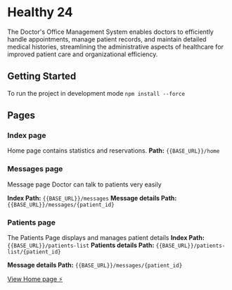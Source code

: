# Healthy 24

The Doctor's Office Management System enables doctors to efficiently handle appointments, manage patient records, and maintain detailed medical histories, streamlining the administrative aspects of healthcare for improved patient care and organizational efficiency.

## Getting Started
To run the project in development mode
`npm install --force`
## Pages

### Index page
Home page contains statistics and reservations.
**Path:** `{{BASE_URL}}/home`

### Messages page
Message page Doctor can talk to patients very easily

**Index Path:** `{{BASE_URL}}/messages`
**Message details Path:** `{{BASE_URL}}/messages/{patient_id}`

### Patients page
The Patients Page displays and manages patient details
**Index Path:** `{{BASE_URL}}/patients-list`
**Patients details Path:** `{{BASE_URL}}/patients-list/{patient_id}`

**Message details Path:** `{{BASE_URL}}/messages/{patient_id}`


[View Home page ⚡](https://healthy-24.vercel.app/home)
